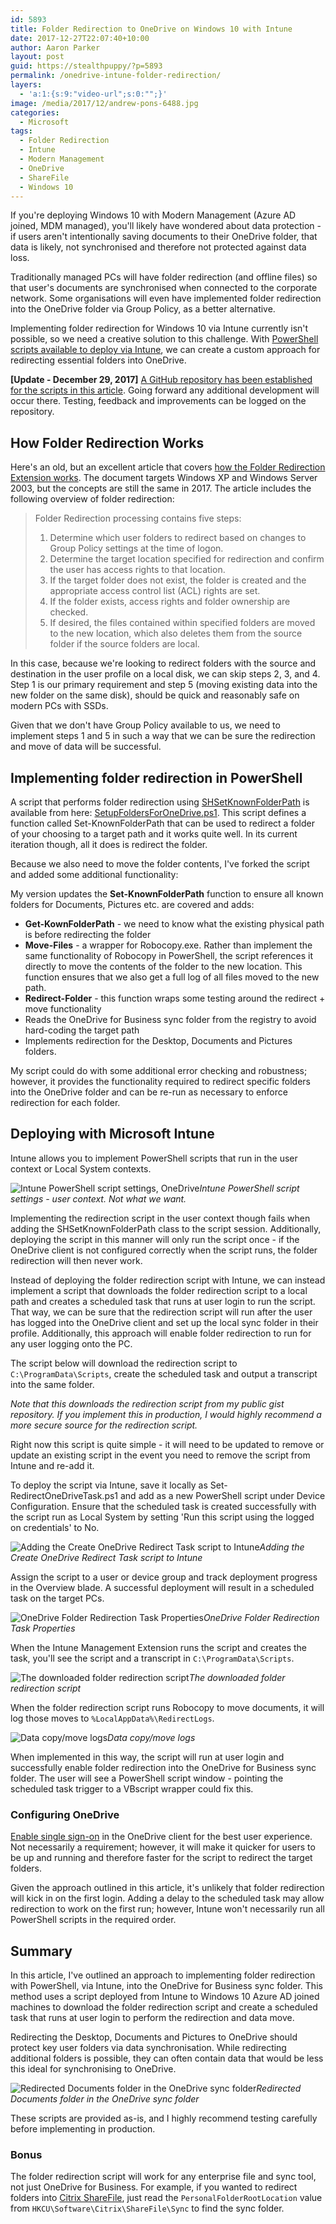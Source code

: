 ```yaml
---
id: 5893
title: Folder Redirection to OneDrive on Windows 10 with Intune
date: 2017-12-27T22:07:40+10:00
author: Aaron Parker
layout: post
guid: https://stealthpuppy/?p=5893
permalink: /onedrive-intune-folder-redirection/
layers:
  - 'a:1:{s:9:"video-url";s:0:"";}'
image: /media/2017/12/andrew-pons-6488.jpg
categories:
  - Microsoft
tags:
  - Folder Redirection
  - Intune
  - Modern Management
  - OneDrive
  - ShareFile
  - Windows 10
---
```


If you're deploying Windows 10 with Modern Management (Azure AD joined, MDM managed), you'll likely have wondered about data protection - if users aren't intentionally saving documents to their OneDrive folder, that data is likely, not synchronised and therefore not protected against data loss.

Traditionally managed PCs will have folder redirection (and offline files) so that user's documents are synchronised when connected to the corporate network. Some organisations will even have implemented folder redirection into the OneDrive folder via Group Policy, as a better alternative.

Implementing folder redirection for Windows 10 via Intune currently isn't possible, so we need a creative solution to this challenge. With [PowerShell scripts available to deploy via Intune](https://docs.microsoft.com/en-us/intune/intune-management-extension), we can create a custom approach for redirecting essential folders into OneDrive.

**[Update - December 29, 2017]** [A GitHub repository has been established for the scripts in this article](https://github.com/aaronparker/intune/tree/master/Folder-Redirection). Going forward any additional development will occur there. Testing, feedback and improvements can be logged on the repository.

## How Folder Redirection Works

Here's an old, but an excellent article that covers [how the Folder Redirection Extension works](https://technet.microsoft.com/en-us/library/cc787939). The document targets Windows XP and Windows Server 2003, but the concepts are still the same in 2017. The article includes the following overview of folder redirection:

> Folder Redirection processing contains five steps:
> 
>   1. Determine which user folders to redirect based on changes to Group Policy settings at the time of logon.
>   2. Determine the target location specified for redirection and confirm the user has access rights to that location.
>   3. If the target folder does not exist, the folder is created and the appropriate access control list (ACL) rights are set.
>   4. If the folder exists, access rights and folder ownership are checked.
>   5. If desired, the files contained within specified folders are moved to the new location, which also deletes them from the source folder if the source folders are local.

In this case, because we're looking to redirect folders with the source and destination in the user profile on a local disk, we can skip steps 2, 3, and 4. Step 1 is our primary requirement and step 5 (moving existing data into the new folder on the same disk), should be quick and reasonably safe on modern PCs with SSDs.

Given that we don't have Group Policy available to us, we need to implement steps 1 and 5 in such a way that we can be sure the redirection and move of data will be successful.

## Implementing folder redirection in PowerShell

A script that performs folder redirection using [SHSetKnownFolderPath](https://msdn.microsoft.com/en-us/library/windows/desktop/bb762249) is available from here: [SetupFoldersForOneDrive.ps1](https://gist.github.com/semenko/49a28675e4aae5c8be49b83960877ac5). This script defines a function called Set-KnownFolderPath that can be used to redirect a folder of your choosing to a target path and it works quite well. In its current iteration though, all it does is redirect the folder.

Because we also need to move the folder contents, I've forked the script and added some additional functionality:

<script src="https://gist.github.com/aaronparker/cf124f13bb58d95342707527900d307b.js"></script>

My version updates the **Set-KnownFolderPath** function to ensure all known folders for Documents, Pictures etc. are covered and adds:

  * **Get-KownFolderPath** - we need to know what the existing physical path is before redirecting the folder
  * **Move-Files** - a wrapper for Robocopy.exe. Rather than implement the same functionality of Robocopy in PowerShell, the script references it directly to move the contents of the folder to the new location. This function ensures that we also get a full log of all files moved to the new path.
  * **Redirect-Folder** - this function wraps some testing around the redirect + move functionality
  * Reads the OneDrive for Business sync folder from the registry to avoid hard-coding the target path
  * Implements redirection for the Desktop, Documents and Pictures folders.

My script could do with some additional error checking and robustness; however, it provides the functionality required to redirect specific folders into the OneDrive folder and can be re-run as necessary to enforce redirection for each folder.

## Deploying with Microsoft Intune

Intune allows you to implement PowerShell scripts that run in the user context or Local System contexts.

![Intune PowerShell script settings, OneDrive]({{site.baseurl}}/media/2017/12/ScriptSettings.png)*Intune PowerShell script settings - user context. Not what we want.*

Implementing the redirection script in the user context though fails when adding the SHSetKnownFolderPath class to the script session. Additionally, deploying the script in this manner will only run the script once - if the OneDrive client is not configured correctly when the script runs, the folder redirection will then never work.

Instead of deploying the folder redirection script with Intune, we can instead implement a script that downloads the folder redirection script to a local path and creates a scheduled task that runs at user login to run the script. That way, we can be sure that the redirection script will run after the user has logged into the OneDrive client and set up the local sync folder in their profile. Additionally, this approach will enable folder redirection to run for any user logging onto the PC.

The script below will download the redirection script to `C:\ProgramData\Scripts`, create the scheduled task and output a transcript into the same folder.

_Note that this downloads the redirection script from my public gist repository. If you implement this in production, I would highly recommend a more secure source for the redirection script._

<script src="https://gist.github.com/aaronparker/eb8f03f7a2ab4027ffdff556a952502b.js"></script>

Right now this script is quite simple - it will need to be updated to remove or update an existing script in the event you need to remove the script from Intune and re-add it.

To deploy the script via Intune, save it locally as Set-RedirectOneDriveTask.ps1 and add as a new PowerShell script under Device Configuration. Ensure that the scheduled task is created successfully with the script run as Local System by setting 'Run this script using the logged on credentials' to No.

![Adding the Create OneDrive Redirect Task script to Intune]({{site.baseurl}}/media/2017/12/CreateOneDriveRedirectTask.png)*Adding the Create OneDrive Redirect Task script to Intune*

Assign the script to a user or device group and track deployment progress in the Overview blade. A successful deployment will result in a scheduled task on the target PCs.

![OneDrive Folder Redirection Task Properties]({{site.baseurl}}/media/2017/12/RedirectTaskProperties.png)*OneDrive Folder Redirection Task Properties*

When the Intune Management Extension runs the script and creates the task, you'll see the script and a transcript in `C:\ProgramData\Scripts`.

![The downloaded folder redirection script]({{site.baseurl}}/media/2017/12/Scripts.png)*The downloaded folder redirection script*

When the folder redirection script runs Robocopy to move documents, it will log those moves to `%LocalAppData%\RedirectLogs`.

![Data copy/move logs]({{site.baseurl}}/media/2017/12/RedirectLogs.png)*Data copy/move logs*

When implemented in this way, the script will run at user login and successfully enable folder redirection into the OneDrive for Business sync folder. The user will see a PowerShell script window - pointing the scheduled task trigger to a VBscript wrapper could fix this.

### Configuring OneDrive

[Enable single sign-on](https://osddeployment.dk/2017/12/18/how-to-silently-configure-onedrive-for-business-with-intune/) in the OneDrive client for the best user experience. Not necessarily a requirement; however, it will make it quicker for users to be up and running and therefore faster for the script to redirect the target folders.

Given the approach outlined in this article, it's unlikely that folder redirection will kick in on the first login. Adding a delay to the scheduled task may allow redirection to work on the first run; however, Intune won't necessarily run all PowerShell scripts in the required order.

## Summary

In this article, I've outlined an approach to implementing folder redirection with PowerShell, via Intune, into the OneDrive for Business sync folder. This method uses a script deployed from Intune to Windows 10 Azure AD joined machines to download the folder redirection script and create a scheduled task that runs at user login to perform the redirection and data move.

Redirecting the Desktop, Documents and Pictures to OneDrive should protect key user folders via data synchronisation. While redirecting additional folders is possible, they can often contain data that would be less this ideal for synchronising to OneDrive.

![Redirected Documents folder in the OneDrive sync folder]({{site.baseurl}}/media/2017/12/RedirectedDocumentsFolder.png)*Redirected Documents folder in the OneDrive sync folder*

These scripts are provided as-is, and I highly recommend testing carefully before implementing in production.

### Bonus

The folder redirection script will work for any enterprise file and sync tool, not just OneDrive for Business. For example, if you wanted to redirect folders into [Citrix ShareFile](https://www.citrix.com/products/sharefile/), just read the `PersonalFolderRootLocation` value from `HKCU\Software\Citrix\ShareFile\Sync` to find the sync folder.
